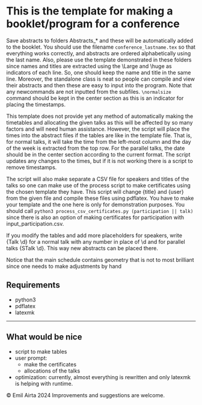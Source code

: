 # This is the template for making a booklet/program for a conference
Save abstracts to folders Abstracts\_\* and these will be automatically added to the booklet.
You should use the filename `conference_lastname.tex` so that everything works correctly, and abstracts are ordered alphabetically using the last name.
Also, please use the template demonstrated in these folders since names and titles are extracted using the \Large and \huge as indicators of each line. So, one should keep the name and title in the same line.
Moreover, the standalone class is neat so people can compile and view their abstracts and then these are easy to input into the program. Note that any newcommands are not inputted from the subfiles.
`\normalsize` command should be kept in the center section as this is an indicator for placing the timestamps.

This template does not provide yet any method of automatically making the timetables and allocating the given talks as this will be affected by so many factors and will need human assistance.
However, the script will place the times into the abstract files if the tables are like in the template file. That is, for normal talks, it will take the time from the left-most column
and the day of the week is extracted from the top row. For the parallel talks, the date should be in the center section according to the current format.
The script updates any changes to the times, but if it is not working there is a script to remove timestamps.

The script will also make separate a CSV file for speakers and titles of the talks so one can make use of the process script to make certificates using the chosen template they have.
This script will change {title} and {user} from the given file and compile these files using pdflatex. You have to make your template and the one here is only for demonstration purposes.
You should call `python3 process_csv_certificates.py (participation || talk)` since there is also an option of making certificates for participation with input\_participation.csv.


If you modify the tables and add more placeholders for speakers, write {Talk \d} for a normal talk with any number in place of \d and for parallel talks {STalk \d}. This way new abstracts can be placed there.

Notice that the main schedule contains geometry that is not to most brilliant since one needs to make adjustments by hand
## Requirements
- python3
- pdflatex
- latexmk

----
## What would be nice
- script to make tables
- user prompt:
	- make the certificates
	- allocations of the talks
- optimization: currently, almost everything is rewritten and only latexmk is helping with runtime. 


&copy; Emil Airta 2024
Improvements and suggestions are welcome.


 
